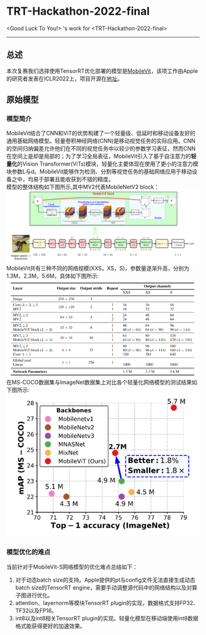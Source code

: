 # TRT-Hackathon-2022-final
&lt;Good Luck To You!> 's work for &lt;TRT-Hackathon-2022-final>

---
## 总述
本次复赛我们选择使用TensorRT优化部署的模型是[MobileVit](https://arxiv.org/abs/2110.02178)，该项工作由Apple的研究者发表在ICLR2022上，项目开源在[地址](https://github.com/apple/ml-cvnets)。
## 原始模型
### 模型简介
MobileVit结合了CNN和ViT的优势构建了一个轻量级、低延时和移动设备友好的通用基础网络模型。轻量卷积神经网络(CNN)是移动视觉任务的实际应用。CNN的空间归纳偏差允许他们在不同的视觉任务中以较少的参数学习表征，然而CNN在空间上是却是局部的；为了学习全局表征，MobileVit引入了基于自注意力的**轻量化**的Vision Transformer(ViTs)模块，轻量化主要体现在使用了更小的注意力模块参数L与d。MobileVit能够作为检测、分割等视觉任务的基础网络应用于移动设备之中，均易于部署且能收获到不错的精度。\
模型的整体结构如下图所示,其中MV2代表MobileNetV2 block：
![网络结构图](./Resources/MobileViT_arch.png) \
MobileVit共有三种不同的网络规模(XXS，XS，S)，参数量逐渐升高，分别为1.3M，2.3M，5.6M，具体如下图所示:
![不同尺寸结果](./Resources/MobileViT_size.png) \
在MS-COCO数据集与ImageNet数据集上对比各个轻量化网络模型的测试结果如下图所示:
![实验结果](./Resources/result.png)
### 模型优化的难点
当前针对于MobileVit-S网络模型的优化难点总结如下：
1. 对于动态batch size的支持。Apple提供的pt与config文件无法直接生成动态batch size的TensorRT engine，需要手动调整源代码中的网络结构以及对算子图进行优化。
2. attention、layernorm等模块TensorRT plugin的实现，数据格式支持FP32、TF32以及FP16。
3. int8以及int8相关TensorRT plugin的实现。轻量化模型在移动端使用int8数据格式能获得更好的加速效果。